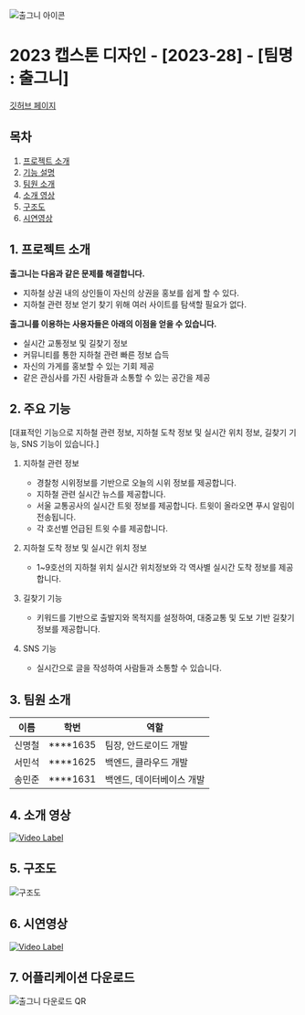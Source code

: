 ![출그니 아이콘](https://user-images.githubusercontent.com/82868004/229062163-f342fff0-e961-43a6-9185-0f6c0b3f9463.png)

# 2023 캡스톤 디자인 - [2023-28] - [팀명 : 출그니]

[깃허브 페이지](https://kookmin-sw.github.io/capstone-2023-28/)

## 목차

1. [프로젝트 소개](#1.-프로젝트-소개)
2. [기능 설명](#2.-주요-기능)
3. [팀원 소개](#3.-팀원-소개)
4. [소개 영상](#4.-소개-영상)
5. [구조도](#5.-구조도)
6. [시연영상](#6.-시연-영상)

## 1. 프로젝트 소개

**출그니는 다음과 같은 문제를 해결합니다.**
- 지하철 상권 내의 상인들이 자신의 상권을 홍보를 쉽게 할 수 있다.
- 지하철 관련 정보 얻기 찾기 위해 여러 사이트를 탐색할 필요가 없다.

**출그니를 이용하는 사용자들은 아래의 이점을 얻을 수 있습니다.**
- 실시간 교통정보 및 길찾기 정보 
- 커뮤니티를 통한 지하철 관련 빠른 정보 습득 
- 자신의 가게를 홍보할 수 있는 기회 제공
- 같은 관심사를 가진 사람들과 소통할 수 있는 공간을 제공


## 2. 주요 기능
[대표적인 기능으로 지하철 관련 정보, 지하철 도착 정보 및 실시간 위치 정보, 길찾기 기능, SNS 기능이 있습니다.]

1. 지하철 관련 정보
    - 경찰청 시위정보를 기반으로 오늘의 시위 정보를 제공합니다.
    - 지하철 관련 실시간 뉴스를 제공합니다.
    - 서울 교통공사의 실시간 트윗 정보를 제공합니다. 트윗이 올라오면 푸시 알림이 전송됩니다.
    - 각 호선별 언급된 트윗 수를 제공합니다.
    
2. 지하철 도착 정보 및 실시간 위치 정보
    - 1~9호선의 지하철 위치 실시간 위치정보와 각 역사별 실시간 도착 정보를 제공합니다.
    
3. 길찾기 기능
    - 키워드를 기반으로 출발지와 목적지를 설정하여, 대중교통 및 도보 기반 길찾기 정보를 제공합니다.
    
4. SNS 기능
    - 실시간으로 글을 작성하여 사람들과 소통할 수 있습니다.
    

## 3. 팀원 소개
|이름|학번|역할|
|------|---|---|
|신명철|****1635|팀장, 안드로이드 개발|
|서민석|****1625|백엔드, 클라우드 개발 |
|송민준|****1631|백엔드, 데이터베이스 개발|

## 4. 소개 영상
[![Video Label](http://img.youtube.com/vi/qCBbdiZZTuc/0.jpg)](https://youtu.be/qCBbdiZZTuc?t=0s)

## 5. 구조도
![구조도](https://github.com/kookmin-sw/capstone-2023-28/assets/39481106/9a43aff3-1b6e-4517-bf4b-a2eb1d42e725)

## 6. 시연영상
[![Video Label](http://img.youtube.com/vi/ircUPDWF8c8/0.jpg)](https://youtu.be/ircUPDWF8c8?t=0s)

## 7. 어플리케이션 다운로드 
![출그니 다운로드 QR](https://github.com/kookmin-sw/capstone-2023-28/assets/82868004/8a4f5aee-3e51-4b9f-920d-2e9cd747ba0a)

